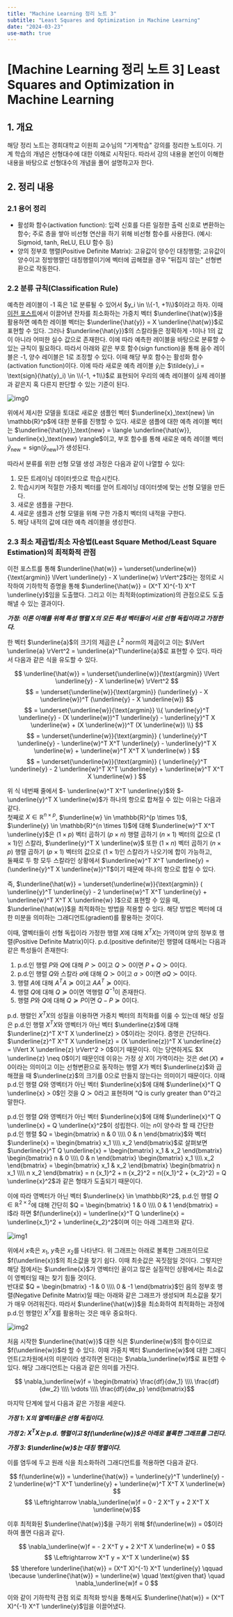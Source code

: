 ```yaml
---
title: "Machine Learning 정리 노트 3"
subtitle: "Least Squares and Optimization in Machine Learning"
date: "2024-03-23"
use-math: true
---
```


# [Machine Learning 정리 노트 3] Least Squares and Optimization in Machine Learning

## 1. 개요

해당 정리 노트는 경희대학교 이원희 교수님의 "기계학습" 강의를 정리한 노트이다. 기계 학습의 개념은 선형대수에 대한 이해로 시작된다. 따라서 강의 내용을 본인이 이해한 내용을 바탕으로 선형대수의 개념을 풀어 설명하고자 한다.

## 2. 정리 내용

### 2.1 용어 정리

- 활성화 함수(activation function): 입력 신호를 다른 일정한 출력 신호로 변환하는 함수; 주로 층을 쌓아 비선형 연산을 하기 위해 비선형 함수를 사용한다. (예시: Sigmoid, tanh, ReLU, ELU 함수 등)
- 양의 정부호 행렬(Positive Definite Matrix): 고유값이 양수인 대칭행렬; 고유값이 양수이고 정방행렬인 대칭행렬이기에 벡터에 곱해졌을 경우 "뒤집지 않는" 선형변환으로 작동한다.

### 2.2 분류 규칙(Classification Rule)

예측한 레이블이 -1 혹은 1로 분류될 수 있어서 $y_i \in \\{-1, +1\\}$이라고 하자. 이때 [이전 포스트](https://yoonylim.github.io/posts/machine-learning/2024-03-22-machine-learning-2)에서 이끌어낸 잔차를 최소화하는 가중치 벡터 $\underline{\hat{w}}$을 활용하면 예측한 레이블 벡터는 $\underline{\hat{y}} = X \underline{\hat{w}}$로 표현할 수 있다. 그러나 $\underline{\hat{y}}$의 스칼라들은 정확하게 -1이나 1의 값이 아니라 어떠한 실수 값으로 존재한다. 이에 따라 예측한 레이블을 바탕으로 분류할 수 있는 규칙이 필요하다. 따라서 아래와 같은 부호 함수(sign function)을 통해 음수 레이블은 -1, 양수 레이블은 1로 조정할 수 있다. 이때 해당 부호 함수는 활성화 함수(activation function)이다. 이에 따라 새로운 예측 레이블 $\tilde{y}_i$는 $\tilde{y}_i = \text{sign}(\hat{y}_i) \in \\{-1, +1\\}$로 표현되어 우리의 예측 레이블이 실제 레이블과 같은지 혹 다른지 판단할 수 있는 기준이 된다.

![img0](/images/machine-learning/20240323/img0.png)

위에서 제시한 모델을 토대로 새로운 샘플인 벡터 $\underline{x}_\text{new} \in \mathbb{R}^p$에 대한 분류를 진행할 수 있다. 새로운 샘플에 대한 예측 레이블 벡터는 
$\underline{\hat{y}}_\text{new} = 
\langle \underline{\hat{w}}, \underline{x}_\text{new} \rangle$이고, 부호 함수를 통해 새로운 예측 레이블 벡터 
$\tilde{y}_\text{new} = 
\text{sign}(\hat{y}_\text{new})$가 생성된다.

따라서 분류를 위한 선형 모델 생성 과정은 다음과 같이 나열할 수 있다:

1. 모든 트레이닝 데이터셋으로 학습시킨다.
2. 학습시키며 적절한 가중치 벡터를 얻어 트레이닝 데이터셋에 맞는 선형 모델을 만든다.
3. 새로운 샘플을 구한다.
4. 새로운 샘플과 선형 모델을 위해 구한 가중치 벡터의 내적을 구한다.
5. 해당 내적의 값에 대한 예측 레이블을 생성한다.

### 2.3 최소 제곱법/최소 자승법(Least Square Method/Least Square Estimation)의 최적화적 관점

이전 포스트를 통해 $\underline{\hat{w}} = \underset{\underline{w}}{\text{argmin}} \lVert \underline{y} - X \underline{w} \rVert^2$라는 정의로 시작하여 기하학적 증명을 통해 $\underline{\hat{w}} = (X^T X)^{-1} X^T \underline{y}$임을 도출했다. 그리고 이는 최적화(optimization)의 관점으로도 도출해낼 수 있는 결과이다.

***가정: 이론 이해를 위해 특성 행렬 $X$의 모든 특성 벡터들이 서로 선형 독립이라고 가정한다.***

한 벡터 $\underline{a}$의 크기의 제곱은 $L^2$ norm의 제곱이고 이는 $\lVert \underline{a} \rVert^2 = \underline{a}^T\underline{a}$로 표현할 수 있다. 따라서 다음과 같은 식을 유도할 수 있다.

$$ \underline{\hat{w}} = \underset{\underline{w}}{\text{argmin}} \lVert \underline{y} - X \underline{w} \rVert^2 $$
$$ = \underset{\underline{w}}{\text{argmin}} (\underline{y} - X \underline{w})^T (\underline{y} - X \underline{w}) $$
$$ = \underset{\underline{w}}{\text{argmin}} \\{ \underline{y}^T \underline{y} - (X \underline{w})^T \underline{y} - \underline{y}^T X \underline{w} + (X \underline{w})^T (X \underline{w}) \\} $$
$$ = \underset{\underline{w}}{\text{argmin}} ( \underline{y}^T \underline{y} - \underline{w}^T X^T \underline{y} - \underline{y}^T X \underline{w} + \underline{w}^T X^T X \underline{w} ) $$
$$ = \underset{\underline{w}}{\text{argmin}} ( \underline{y}^T \underline{y} - 2 \underline{w}^T X^T \underline{y} + \underline{w}^T X^T X \underline{w} ) $$

위 식 네번째 줄에서 $- \underline{w}^T X^T \underline{y}$와 $- \underline{y}^T X \underline{w}$가 하나의 항으로 합쳐질 수 있는 이유는 다음과 같다.<br>
첫째로 $X \in \mathbb{R}^{n \times p}$, $\underline{w} \in \mathbb{R}^{p \times 1}$, $\underline{y} \in \mathbb{R}^{n \times 1}$에 대해 $\underline{w}^T X^T \underline{y}$은 $(1 \times p)$ 벡터 곱하기 $(p \times n)$ 행렬 곱하기 $(n \times 1)$ 벡터의 값으로 $(1 \times 1)$인 스칼라,  $\underline{y}^T X \underline{w}$ 또한 $(1 \times n)$ 벡터 곱하기 $(n \times p)$ 행렬 곱하기 $(p \times 1)$ 벡터의 값으로 $(1 \times 1)$인 스칼라가 나오기에 합이 가능하고,<br>
둘째로 두 항 모두 스칼라인 상황에서 $\underline{w}^T X^T \underline{y} = (\underline{y}^T X \underline{w})^T$이기 때문에 하나의 항으로 합칠 수 있다.

즉, $\underline{\hat{w}} = \underset{\underline{w}}{\text{argmin}} ( \underline{y}^T \underline{y} - 2 \underline{w}^T X^T \underline{y} + \underline{w}^T X^T X \underline{w} )$으로 표현할 수 있을 때, $\underline{\hat{w}}$을 최적화하는 방법을 적용할 수 있다. 해당 방법은 벡터에 대한 미분을 의미하는 그래디언트(gradient)를 활용하는 것이다.

이때, 열벡터들이 선형 독립이라 가정한 행렬 $X$에 대해 $X^T X$는 가역이며 양의 정부호 행렬(Positive Definite Matrix)이다. p.d.(positive definite)인 행렬에 대해서는 다음과 같은 특성들이 존재한다:

1. p.d.인 행렬 $P$와 $Q$에 대해 $P \succ 0$이고 $Q \succ 0$이면 $P + Q \succ 0$이다.
2. p.d.인 행렬 $Q$와 스칼라 $a$에 대해 $Q \succ 0$이고 $a > 0$이면 $aQ \succ 0$이다.
3. 행렬 $A$에 대해 $A^T A \succcurlyeq 0$이고 $A A^T \succcurlyeq 0$이다.
4. 행렬 $Q$에 대해 $Q \succcurlyeq 0$이면 역행렬 $Q^{-1}$이 존재한다.
5. 행렬 $P$와 $Q$에 대해 $Q \succcurlyeq P$이면 $Q - P \succcurlyeq 0$이다.

p.d. 행렬인 $X^T X$의 성질을 이용하면 가중치 벡터의 최적화를 이룰 수 있는데 해당 성질은 p.d.인 행렬 $X^T X$와 영벡터가 아닌 벡터 $\underline{z}$에 대해 $\underline{z}^T X^T X \underline{z} > 0$이라는 것이다. 증명은 간단하다. $\underline{z}^T X^T X \underline{z} = (X \underline{z})^T X \underline{z} = \lVert X \underline{z} \rVert^2 > 0$이기 때문이다. 이는 당연하게도 $X \underline{z} \neq 0$이기 때문인데 이유는 가정 상 $X$이 가역이라는 것은 $\det(X) \neq 0$이라는 의미이고 이는 선형변환으로 동작하는 행렬 $X$가 벡터 $\underline{z}$와 곱해졌을 때 $\underline{z}$의 크기를 0으로 만들지 않는다는 의미이기 때문이다. 이때 p.d.인 행렬 $Q$와 영벡터가 아닌 벡터 $\underline{x}$에 대해 $\underline{x}^T Q \underline{x} > 0$인 것을 $Q \succ 0$라고 표현하며 "Q is curly greater than 0"라고 말한다.

p.d.인 행렬 $Q$와 영벡터가 아닌 벡터 $\underline{x}$에 대해 $\underline{x}^T Q \underline{x} = Q \underline{x}^2$이 성립한다. 이는 $n$이 양수라 할 때 간단한 p.d.인 행렬 $Q = \begin{bmatrix} n & 0 \\\\ 0 & n \end{bmatrix}$와 벡터 $\underline{x} = \begin{bmatrix} x_1 \\\\ x_2 \end{bmatrix}$로 살펴보면 $\underline{x}^T Q \underline{x} = \begin{bmatrix} x_1 & x_2 \end{bmatrix} \begin{bmatrix} n & 0 \\\\ 0 & n \end{bmatrix} \begin{bmatrix} x_1 \\\\ x_2 \end{bmatrix} = \begin{bmatrix} x_1 & x_2 \end{bmatrix} \begin{bmatrix} n x_1 \\\\ n x_2 \end{bmatrix}  = n {x_1}^2 + n {x_2}^2 = n({x_1}^2 + {x_2}^2) = Q \underline{x}^2$과 같은 형태가 도출되기 때문이다.

이에 따라 영벡터가 아닌 벡터 $\underline{x} \in \mathbb{R}^2$, p.d.인 행렬 $Q \in \mathbb{R}^{2 \times 2}$에 대해 간단히 $Q = \begin{bmatrix} 1 & 0 \\\\ 0 & 1 \end{bmatrix} = I$라 하면 $f(\underline{x}) = \underline{x}^T Q \underline{x} = \underline{x_1}^2 + \underline{x_2}^2$이며 이는 아래 그래프와 같다.

![img1](/images/machine-learning/20240323/img1.png)

위에서 $x$축은 $x_1$, $y$축은 $x_2$를 나타낸다. 위 그래프는 아래로 볼록한 그래프이므로 $f(\underline{x})$의 최소값을 찾기 쉽다. 이때 최솟값은 꼭짓점일 것이다. 그렇지만 해당 점에서는 $\underline{x}$가 영벡터인 꼴이고 많은 실질적인 상황에서는 최소값이 영벡터일 때는 찾기 힘들 것이다.<br>
반대로 $Q = \begin{bmatrix} -1 & 0 \\\\ 0 & -1 \end{bmatrix}$인 음의 정부호 행렬(Negative Definite Matrix)일 때는 아래와 같은 그래프가 생성되며 최소값을 찾기가 매우 어려워진다. 따라서 $\underline{\hat{w}}$을 최소화하여 최적화하는 과정에 p.d.인 행렬인 $X^T X$를 활용하는 것은 매우 중요하다.

![img2](/images/machine-learning/20240323/img2.png)

처음 시작한 $\underline{\hat{w}}$ 대한 식은 $\underline{w}$의 함수이므로 $f(\underline{w})$라 할 수 있다. 이때 가중치 벡터 $\underline{w}$에 대한 그래디언트(고차원에서의 미분이라 생각하면 된다)는 $\nabla_\underline{w}f$로 표현할 수 있다. 해당 그래디언트는 다음과 같은 의미를 가진다.

$$ \nabla_\underline{w}f = \begin{bmatrix} \frac{df}{dw_1} \\\\ \frac{df}{dw_2} \\\\ \vdots \\\\ \frac{df}{dw_p} \end{bmatrix}$$

마지막 단계에 앞서 다음과 같은 가정을 세운다.

***가정 1: $X$의 열벡터들은 선형 독립이다.***

***가정 2: $X^T X$는 p.d. 행렬이고 $f(\underline{w})$은 아래로 볼록한 그래프를 그린다.***

***가정 3: $\underline{w}$는 대칭 행렬이다.***

이를 염두에 두고 원래 식을 최소화하려 그래디언트를 적용하면 다음과 같다. 

$$ f(\underline{w}) = \underline{\hat{w}} = \underline{y}^T \underline{y} - 2 \underline{w}^T X^T \underline{y} + \underline{w}^T X^T X \underline{w} $$
$$ \Leftrightarrow \nabla_\underline{w}f = 0 - 2 X^T y + 2 X^T X \underline{w}$$

이후 최적화된 $\underline{\hat{w}}$을 구하기 위해 $f(\underline{w}) = 0$이라 하여 풀면 다음과 같다.

$$ \nabla_\underline{w}f = - 2 X^T y + 2 X^T X \underline{w} = 0 $$
$$ \Leftrightarrow  X^T y = X^T X \underline{w} $$
$$ \therefore \underline{\hat{w}} = (X^T X)^{-1} X^T \underline{y} \qquad \because \underline{\hat{w}} = \underline{w} \quad \text{given that} \quad \nabla_\underline{w}f = 0 $$

이와 같이 기하학적 관점 외로 최적화 방식을 통해서도 $\underline{\hat{w}} = (X^T X)^{-1} X^T \underline{y}$임을 이끌어냈다.
